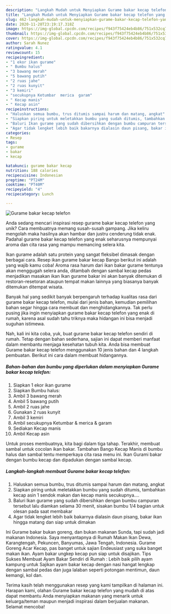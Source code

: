 ```yaml
---
description: "Langkah Mudah untuk Menyiapkan Gurame bakar kecap telefon yang Sempurna"
title: "Langkah Mudah untuk Menyiapkan Gurame bakar kecap telefon yang Sempurna"
slug: 462-langkah-mudah-untuk-menyiapkan-gurame-bakar-kecap-telefon-yang-sempurna
date: 2020-11-28T23:19:17.318Z
image: https://img-global.cpcdn.com/recipes/f943f75424eb4b86/751x532cq70/gurame-bakar-kecap-telefon-foto-resep-utama.jpg
thumbnail: https://img-global.cpcdn.com/recipes/f943f75424eb4b86/751x532cq70/gurame-bakar-kecap-telefon-foto-resep-utama.jpg
cover: https://img-global.cpcdn.com/recipes/f943f75424eb4b86/751x532cq70/gurame-bakar-kecap-telefon-foto-resep-utama.jpg
author: Sarah Nunez
ratingvalue: 4.1
reviewcount: 15
recipeingredient:
- "1 ekor ikan gurame"
- " Bumbu halus"
- "3 bawang merah"
- "5 bawang putih"
- "2 ruas jahe"
- "2 ruas kunyit"
- "3 kemiri"
- "secukupnya Ketumbar  merica  garam"
- " Kecap manis"
- " Kecap asin"
recipeinstructions:
- "Haluskan semua bumbu, trus ditumis sampai harum dan matang, angkat"
- "Siapkan piring untuk meletakkan bumbu yang sudah ditumis, tambahkan kecap asin 1 sendok makan dan kecap manis secukupnya...."
- "Baluri Ikan gurame yang sudah dibersihkan dengan bumbu campuran tersebut lalu diamkan selama 30 menit, sisakan bumbu 1/4 bagian untuk olesan pada saat membakar"
- "Agar tidak lengket lebih baik bakarnya dialasin daun pisang, bakar ikan hingga matang dan siap untuk dimakan"
categories:
- Resep
tags:
- gurame
- bakar
- kecap

katakunci: gurame bakar kecap 
nutrition: 188 calories
recipecuisine: Indonesian
preptime: "PT24M"
cooktime: "PT40M"
recipeyield: "4"
recipecategory: Lunch

---
```



![Gurame bakar kecap telefon](https://img-global.cpcdn.com/recipes/f943f75424eb4b86/751x532cq70/gurame-bakar-kecap-telefon-foto-resep-utama.jpg)

Anda sedang mencari inspirasi resep gurame bakar kecap telefon yang unik? Cara membuatnya memang susah-susah gampang. Jika keliru mengolah maka hasilnya akan hambar dan justru cenderung tidak enak. Padahal gurame bakar kecap telefon yang enak seharusnya mempunyai aroma dan cita rasa yang mampu memancing selera kita.

Ikan gurame adalah satu protein yang sangat fleksibel dimasak dengan berbagai cara. Resep ikan gurame bakar kecap Bango berikut ini adalah yang wajib kamu coba! Aroma rasa harum dari ikan bakar gurame tentunya akan menggugah selera anda, ditambah dengan sambal kecap pedas menjadikan masakan ikan Ikan gurame bakar ini akan banyak ditemukan di restoran-resetoran ataupun tempat makan lainnya yang biasanya banyak ditemukan ditempat wisata.

Banyak hal yang sedikit banyak berpengaruh terhadap kualitas rasa dari gurame bakar kecap telefon, mulai dari jenis bahan, kemudian pemilihan bahan segar hingga cara membuat dan menghidangkannya. Tak perlu pusing jika ingin menyiapkan gurame bakar kecap telefon yang enak di rumah, karena asal sudah tahu triknya maka hidangan ini bisa menjadi suguhan istimewa.


Nah, kali ini kita coba, yuk, buat gurame bakar kecap telefon sendiri di rumah. Tetap dengan bahan sederhana, sajian ini dapat memberi manfaat dalam membantu menjaga kesehatan tubuh kita. Anda bisa membuat Gurame bakar kecap telefon menggunakan 10 jenis bahan dan 4 langkah pembuatan. Berikut ini cara dalam membuat hidangannya.

<!--inarticleads1-->

##### Bahan-bahan dan bumbu yang diperlukan dalam menyiapkan Gurame bakar kecap telefon:

1. Siapkan 1 ekor ikan gurame
1. Siapkan  Bumbu halus:
1. Ambil 3 bawang merah
1. Ambil 5 bawang putih
1. Ambil 2 ruas jahe
1. Gunakan 2 ruas kunyit
1. Ambil 3 kemiri
1. Ambil secukupnya Ketumbar &amp; merica &amp; garam
1. Sediakan  Kecap manis
1. Ambil  Kecap asin


Untuk proses membuatnya, kita bagi dalam tiga tahap. Terakhir, membuat sambal untuk cocolan ikan bakar. Tambahan Bango Kecap Manis di bumbu halus dan sambal tentu memperkaya cita rasa menu ini. Ikan Gurami bakar dengan bumbu kecap dan dipadukan dengan sambal kecap. 

<!--inarticleads2-->

##### Langkah-langkah membuat Gurame bakar kecap telefon:

1. Haluskan semua bumbu, trus ditumis sampai harum dan matang, angkat
1. Siapkan piring untuk meletakkan bumbu yang sudah ditumis, tambahkan kecap asin 1 sendok makan dan kecap manis secukupnya....
1. Baluri Ikan gurame yang sudah dibersihkan dengan bumbu campuran tersebut lalu diamkan selama 30 menit, sisakan bumbu 1/4 bagian untuk olesan pada saat membakar
1. Agar tidak lengket lebih baik bakarnya dialasin daun pisang, bakar ikan hingga matang dan siap untuk dimakan


Ini Gurame bakar bukan goreng, dan bukan makanan Sunda, tapi sudah jadi makanan Indonesia. Saya menyantapnya di Rumah Makan Ikan Dewa, Karangtengah, Pekuncen, Banyumas, Jawa Tengah, Indonesia. Gurame Goreng Acar Kecap, pas banget untuk sajian Endeusiast yang suka banget makan ikan. Ayam bakar ungkep kecap pun siap untuk disajikan. Tips Sukses Membuat Ayam Bakar Sendiri di Rumah : Lebih baik pilih ayam kampung untuk Sajikan ayam bakar kecap dengan nasi hangat lengkap dengan sambal pedas dan juga lalaban seperti potongan mentimun, daun kemangi, kol dan. 

Terima kasih telah menggunakan resep yang kami tampilkan di halaman ini. Harapan kami, olahan Gurame bakar kecap telefon yang mudah di atas dapat membantu Anda menyiapkan makanan yang menarik untuk keluarga/teman maupun menjadi inspirasi dalam berjualan makanan. Selamat mencoba!
